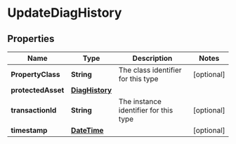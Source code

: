
# UpdateDiagHistory

## Properties
Name | Type | Description | Notes
------------ | ------------- | ------------- | -------------
**PropertyClass** | **String** | The class identifier for this type |  [optional]
**protectedAsset** | [**DiagHistory**](DiagHistory.md) |  | 
**transactionId** | **String** | The instance identifier for this type |  [optional]
**timestamp** | [**DateTime**](DateTime.md) |  |  [optional]



